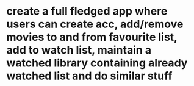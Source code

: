 # create a full fledged app where users can create acc, add/remove movies to and from favourite list, add to watch list, maintain a watched library containing already watched list and do similar stuff
